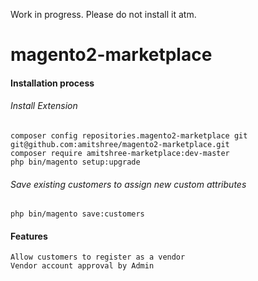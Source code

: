 Work in progress. Please do not install it atm.

# magento2-marketplace

#### Installation process
###### Install Extension
```
composer config repositories.magento2-marketplace git git@github.com:amitshree/magento2-marketplace.git
composer require amitshree-marketplace:dev-master
php bin/magento setup:upgrade
```
###### Save existing customers to assign new custom attributes
```
php bin/magento save:customers
```

#### Features
```
Allow customers to register as a vendor
Vendor account approval by Admin
```
